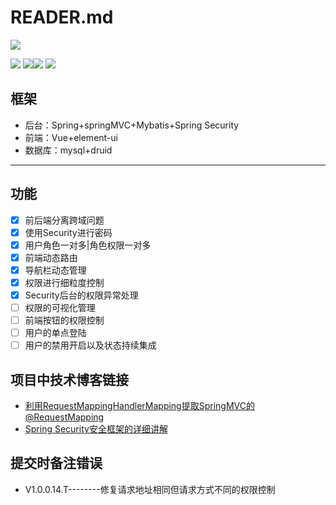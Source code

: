 # READER.md

![](https://raw.githubusercontent.com/cuifuan/ssm-demo/master/ssm-view/static/favicon.ico)

![](https://img.shields.io/github/stars/cuifuan/ssm-demo.svg) ![](https://img.shields.io/github/forks/cuifuan/ssm-demo.svg)![](https://img.shields.io/github/tag/cuifuan/ssm-demo.svg) ![](https://img.shields.io/github/issues/cuifuan/ssm-demo.svg)

## 框架
- 后台：Spring+springMVC+Mybatis+Spring Security
- 前端：Vue+element-ui
- 数据库：mysql+druid
----------
## 功能
- [x] 前后端分离跨域问题
- [x] 使用Security进行密码
- [x] 用户角色一对多|角色权限一对多
- [x] 前端动态路由
- [x] 导航栏动态管理
- [x] 权限进行细粒度控制
- [x] Security后台的权限异常处理
- [ ] 权限的可视化管理
- [ ] 前端按钮的权限控制
- [ ] 用户的单点登陆
- [ ] 用户的禁用开启以及状态持续集成

## 项目中技术博客链接

- [利用RequestMappingHandlerMapping提取SpringMVC的@RequestMapping](https://blog.csdn.net/jdk2006/article/details/51500831 "利用RequestMappingHandlerMapping提取SpringMVC的@RequestMapping")
- [Spring Security安全框架的详细讲解](https://github.com/qq1623299667/SpringBootSecurityDemo/blob/master/README.md "Spring Security安全框架的详细讲解")


## 提交时备注错误
- V1.0.0.14.T--------修复请求地址相同但请求方式不同的权限控制